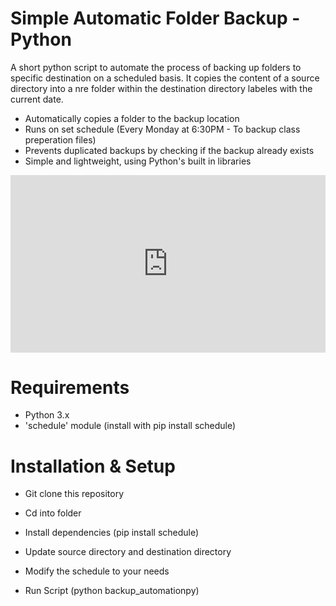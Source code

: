 # Simple Automatic Folder Backup - Python

A short python script to automate the process of backing up folders to specific destination on a scheduled basis. It copies the content of a source directory into a nre folder within the destination directory labeles with the current date.

- Automatically copies a folder to the backup location
- Runs on set schedule (Every Monday at 6:30PM - To backup class preperation files)
- Prevents duplicated backups by checking if the backup already exists
- Simple and lightweight, using Python's built in libraries

<div style="position: relative; padding-bottom: 56.25%; height: 0;"><iframe src="https://www.loom.com/embed/0342fbb37d1446b78fd3d19014171f26?sid=67e6d53f-a212-46d0-9128-8905e175c1ba" frameborder="0" webkitallowfullscreen mozallowfullscreen allowfullscreen style="position: absolute; top: 0; left: 0; width: 100%; height: 100%;"></iframe></div>

# Requirements
- Python 3.x
- 'schedule' module (install with pip install schedule)

# Installation & Setup
- Git clone this repository
- Cd into folder
- Install dependencies (pip install schedule)
- Update source directory and destination directory
- Modify the schedule to your needs

- Run Script (python backup_automationpy)

